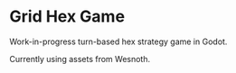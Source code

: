 # Grid Hex Game

Work-in-progress turn-based hex strategy game in Godot.

Currently using assets from Wesnoth.
